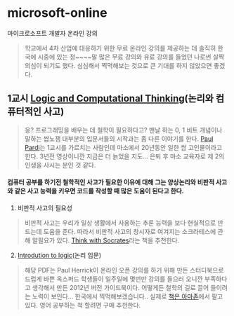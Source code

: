 # microsoft-online
마이크로소프트 개발자 온라인 강의

> 학교에서 4차 산업에 대응하기 위한 무료 온라인 강의를 제공하는 데 솔직히 한국에 시중에 있는 정~~~~말 많은 무료 강의와 유료 강의를 들었던 나로썬 살짝 의심이 되기도 했다. 심심해서 찍먹해보는 것으로 큰 기대를 하지 않았으면 좋겠다.

## 1교시 [Logic and Computational Thinking](https://miledu.microsoft.com/courses/course-v1:Microsoft+DEV262x+2019_T1/about)(논리와 컴퓨터적인 사고)

> 응? 프로그래밍을 배우는 데 철학이 필요하다고? 맨날 하는 0, 1 비트 개념이나 말하는 쌉노잼 대부분의 입문서들의 시작과는 좀 다른 이야기를 한다. [Paul Pardi](https://www.edx.org/bio/paul-pardi)는 1교시를 가르치는 사람인데 마소에서 20년동안 일한 쌉 고인물이라고 한다. 3년전 영상이니깐 지금은 더 늙었을 지도... 은퇴 후 마소 교육자로 제 2의 인생을 사시는 분인 것 같다. 

#### 컴퓨터 공부를 하기전 철학적인 사고가 필요한 이유에 대해 그는 양상논리와 비판적 사고와 같은 사고 능력을 키우면 코드를 작성할 때 많은 도움이 된다고 한다.


1) 비판적 사고의 필요성

> 비판적 사고는 우리가 일상 생활에서 사용하는 추론 능력을 보다 현실적으로 만드는데 도움을 준다. 따라서 비판적 사고의 창시자로 여겨지는 소크라테스에 관해 알필요가 있다. [Think with Socrates](https://fuliecri.myshopify.com/products/pdf-think-with-socrates-an-introduction-to-critical-thinking-888)라는 책을 추천한다.

2) [Introdution to logic](https://toaz.info/doc-viewer)(논리 입문)

> 해당 PDF는 Paul Herrick이 온라인 오픈 강의를 하기 위해 만든 스터디북으로 드럽게 바쁜 옥스퍼드 학생들이 일주일에 몇번만 강의를 들으러 오니깐 부족하다고 생각해서 만든 2012년 버전 가이드북이다. 어떻게든 철학의 길로 끌어 들이려는 노력이 보인다... 한국에서 찍먹해보겠습니다.. 실제로 [책은 아마존](https://www.amazon.com/gp/product/0199890498/ref=sw_img_1?smid=&psc=1)에서 팔고 있다. 영어 공부하는 척 할려면 구매 추천한다.


